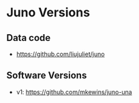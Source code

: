 # Juno Versions

## Data code
- https://github.com/liujuliet/juno

## Software Versions
- v1: https://github.com/mkewins/juno-una

